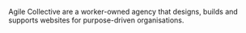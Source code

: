 Agile Collective are a worker-owned agency that designs, builds and supports websites for purpose-driven organisations.
